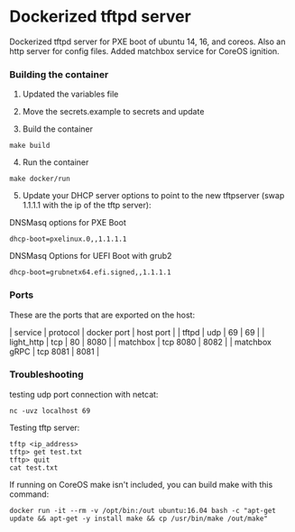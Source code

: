 # Dockerized tftpd server
Dockerized tftpd server for PXE boot of ubuntu 14, 16, and coreos. Also an http server for config files. Added matchbox service for CoreOS ignition.

### Building the container

1. Updated the variables file

2. Move the secrets.example to secrets and update 

3. Build the container

```
make build
```

4. Run the container

```
make docker/run
```

5. Update your DHCP server options to point to the new tftpserver (swap 1.1.1.1 with the ip of the tftp server):

DNSMasq options for PXE Boot
```
dhcp-boot=pxelinux.0,,1.1.1.1
```

DNSMasq Options for UEFI Boot with grub2
```
dhcp-boot=grubnetx64.efi.signed,,1.1.1.1
```

### Ports

These are the ports that are exported on the host:

| service | protocol | docker port | host port |
| tftpd | udp | 69 | 69 |
| light_http | tcp | 80 | 8080 |
| matchbox | tcp 8080 | 8082 |
| matchbox gRPC | tcp 8081 | 8081 |

### Troubleshooting

testing udp port connection with netcat:

```
nc -uvz localhost 69
```

Testing tftp server:

```
tftp <ip_address>
tftp> get test.txt
tftp> quit
cat test.txt
```

If running on CoreOS make isn't included, you can build make with this command:

```
docker run -it --rm -v /opt/bin:/out ubuntu:16.04 bash -c "apt-get update && apt-get -y install make && cp /usr/bin/make /out/make"
```

